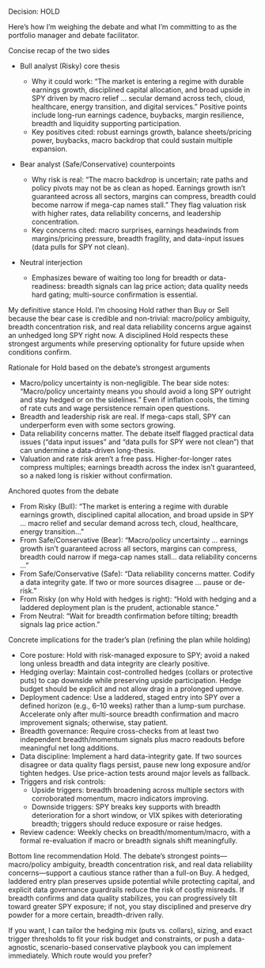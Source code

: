 Decision: HOLD

Here’s how I’m weighing the debate and what I’m committing to as the portfolio manager and debate facilitator.

Concise recap of the two sides
- Bull analyst (Risky) core thesis
  - Why it could work: “The market is entering a regime with durable earnings growth, disciplined capital allocation, and broad upside in SPY driven by macro relief … secular demand across tech, cloud, healthcare, energy transition, and digital services.” Positive points include long-run earnings cadence, buybacks, margin resilience, breadth and liquidity supporting participation.
  - Key positives cited: robust earnings growth, balance sheets/pricing power, buybacks, macro backdrop that could sustain multiple expansion.

- Bear analyst (Safe/Conservative) counterpoints
  - Why risk is real: “The macro backdrop is uncertain; rate paths and policy pivots may not be as clean as hoped. Earnings growth isn’t guaranteed across all sectors, margins can compress, breadth could become narrow if mega-cap names stall.” They flag valuation risk with higher rates, data reliability concerns, and leadership concentration.
  - Key concerns cited: macro surprises, earnings headwinds from margins/pricing pressure, breadth fragility, and data-input issues (data pulls for SPY not clean).

- Neutral interjection
  - Emphasizes beware of waiting too long for breadth or data-readiness: breadth signals can lag price action; data quality needs hard gating; multi-source confirmation is essential.

My definitive stance
Hold. I’m choosing Hold rather than Buy or Sell because the bear case is credible and non-trivial: macro/policy ambiguity, breadth concentration risk, and real data reliability concerns argue against an unhedged long SPY right now. A disciplined Hold respects these strongest arguments while preserving optionality for future upside when conditions confirm.

Rationale for Hold based on the debate’s strongest arguments
- Macro/policy uncertainty is non-negligible. The bear side notes: “Macro/policy uncertainty means you should avoid a long SPY outright and stay hedged or on the sidelines.” Even if inflation cools, the timing of rate cuts and wage persistence remain open questions.
- Breadth and leadership risk are real. If mega-caps stall, SPY can underperform even with some sectors growing.
- Data reliability concerns matter. The debate itself flagged practical data issues (“data input issues” and “data pulls for SPY were not clean”) that can undermine a data-driven long-thesis.
- Valuation and rate risk aren’t a free pass. Higher-for-longer rates compress multiples; earnings breadth across the index isn’t guaranteed, so a naked long is riskier without confirmation.

Anchored quotes from the debate
- From Risky (Bull): “The market is entering a regime with durable earnings growth, disciplined capital allocation, and broad upside in SPY … macro relief and secular demand across tech, cloud, healthcare, energy transition…”
- From Safe/Conservative (Bear): “Macro/policy uncertainty … earnings growth isn’t guaranteed across all sectors, margins can compress, breadth could narrow if mega-cap names stall… data reliability concerns …”
- From Safe/Conservative (Safe): “Data reliability concerns matter. Codify a data integrity gate. If two or more sources disagree … pause or de-risk.”
- From Risky (on why Hold with hedges is right): “Hold with hedging and a laddered deployment plan is the prudent, actionable stance.”
- From Neutral: “Wait for breadth confirmation before tilting; breadth signals lag price action.”

Concrete implications for the trader’s plan (refining the plan while holding)
- Core posture: Hold with risk-managed exposure to SPY; avoid a naked long unless breadth and data integrity are clearly positive.
- Hedging overlay: Maintain cost-controlled hedges (collars or protective puts) to cap downside while preserving upside participation. Hedge budget should be explicit and not allow drag in a prolonged upmove.
- Deployment cadence: Use a laddered, staged entry into SPY over a defined horizon (e.g., 6–10 weeks) rather than a lump-sum purchase. Accelerate only after multi-source breadth confirmation and macro improvement signals; otherwise, stay patient.
- Breadth governance: Require cross-checks from at least two independent breadth/momentum signals plus macro readouts before meaningful net long additions.
- Data discipline: Implement a hard data-integrity gate. If two sources disagree or data quality flags persist, pause new long exposure and/or tighten hedges. Use price-action tests around major levels as fallback.
- Triggers and risk controls:
  - Upside triggers: breadth broadening across multiple sectors with corroborated momentum, macro indicators improving.
  - Downside triggers: SPY breaks key supports with breadth deterioration for a short window, or VIX spikes with deteriorating breadth; triggers should reduce exposure or raise hedges.
- Review cadence: Weekly checks on breadth/momentum/macro, with a formal re-evaluation if macro or breadth signals shift meaningfully.

Bottom line recommendation
Hold. The debate’s strongest points—macro/policy ambiguity, breadth concentration risk, and real data reliability concerns—support a cautious stance rather than a full-on Buy. A hedged, laddered entry plan preserves upside potential while protecting capital, and explicit data governance guardrails reduce the risk of costly misreads. If breadth confirms and data quality stabilizes, you can progressively tilt toward greater SPY exposure; if not, you stay disciplined and preserve dry powder for a more certain, breadth-driven rally.

If you want, I can tailor the hedging mix (puts vs. collars), sizing, and exact trigger thresholds to fit your risk budget and constraints, or push a data-agnostic, scenario-based conservative playbook you can implement immediately. Which route would you prefer?